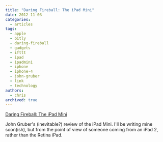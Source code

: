 ```yaml
---
title: "Daring Fireball: The iPad Mini"
date: 2012-11-03
categories:
  - articles
tags:
  - apple
  - bitly
  - daring-fireball
  - gadgets
  - ifttt
  - ipad
  - ipadmini
  - iphone
  - iphone-4
  - john-gruber
  - link
  - technology
authors:
  - chris
archived: true
---
```


[Daring Fireball: The iPad Mini](http://daringfireball.net/2012/10/ipad_mini "Daring Fireball: The iPad Mini")

John Gruber's (inevitable?) review of the iPad Mini. I'll be writing mine soon(ish), but from the point of view of someone coming from an iPad 2, rather than the Retina iPad.
